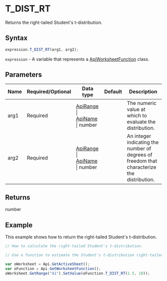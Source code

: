 # T_DIST_RT

Returns the right-tailed Student's t-distribution.

## Syntax

```javascript
expression.T_DIST_RT(arg1, arg2);
```

`expression` - A variable that represents a [ApiWorksheetFunction](../ApiWorksheetFunction.md) class.

## Parameters

| **Name** | **Required/Optional** | **Data type** | **Default** | **Description** |
| ------------- | ------------- | ------------- | ------------- | ------------- |
| arg1 | Required | [ApiRange](../../ApiRange/ApiRange.md) \| [ApiName](../../ApiName/ApiName.md) \| number |  | The numeric value at which to evaluate the distribution. |
| arg2 | Required | [ApiRange](../../ApiRange/ApiRange.md) \| [ApiName](../../ApiName/ApiName.md) \| number |  | An integer indicating the number of degrees of freedom that characterize the distribution. |

## Returns

number

## Example

This example shows how to return the right-tailed Student's t-distribution.

```javascript editor-xlsx
// How to calculate the right-tailed Student's t-distribution.

// Use a function to estimate the Student's t-distribution right-tailed.

var oWorksheet = Api.GetActiveSheet();
var oFunction = Api.GetWorksheetFunction();
oWorksheet.GetRange("A1").SetValue(oFunction.T_DIST_RT(1.5, 10));
```
